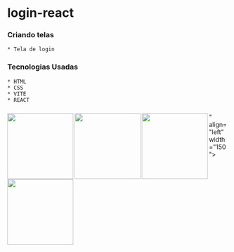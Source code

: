 # login-react
### Criando telas 
    * Tela de login

### Tecnologias Usadas
    * HTML
    * CSS
    * VITE
    * REACT

### 
<img src="https://www.alura.com.br/artigos/assets/html-css-js/imagem-1.png" align="left" width="150">
<img src="https://cdn-icons-png.flaticon.com/512/919/919826.png" align="left" width="150">
<img src="https://vitejs.dev/logo-with-shadow.png" align="left" width="150">
<img src="<img src="https://vitejs.dev/logo-with-shadow.png" align="left" width="150">" align="left" width="150">
